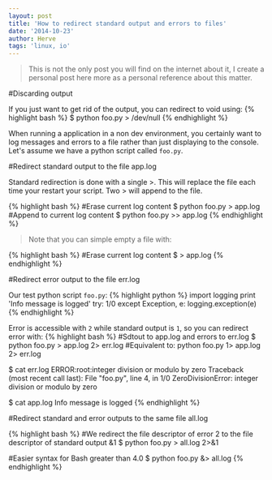 ```yaml
---
layout: post
title: 'How to redirect standard output and errors to files'
date: '2014-10-23'
author: Herve
tags: 'linux, io'
---
```


> This is not the only post you will find on the internet about it, I create a personal post here more as a personal reference
about this matter.

#Discarding output

If you just want to get rid of the output, you can redirect to void using:
{% highlight bash %}
$ python foo.py > /dev/null
{% endhighlight %}


When running a application in a non dev environment, you certainly want to log messages and errors to a file rather than just
displaying to the console.  
Let's assume we have a python script called `foo.py`.

#Redirect standard output to the file app.log

Standard redirection is done with a single >. This will replace the file each time your restart your script. Two > will append
to the file.

{% highlight bash %}
#Erase current log content
$ python foo.py > app.log
#Append to current log content
$ python foo.py >> app.log
{% endhighlight %}

> Note that you can simple empty a file with:

{% highlight bash %}
#Erase current log content
$ > app.log
{% endhighlight %}

#Redirect error output to the file err.log

Our test python script `foo.py`:
{% highlight python %}
import logging
print 'Info message is logged'
try:
    1/0
except Exception, e:
    logging.exception(e)
{% endhighlight %}

Error is accessible with `2` while standard output is `1`, so you can redirect error with:
{% highlight bash %}
#Sdtout to app.log and errors to err.log
$ python foo.py > app.log 2> err.log
#Equivalent to: python foo.py 1> app.log 2> err.log

$ cat err.log 
ERROR:root:integer division or modulo by zero
Traceback (most recent call last):
  File "foo.py", line 4, in <module>
    1/0
ZeroDivisionError: integer division or modulo by zero

$ cat app.log 
Info message is logged
{% endhighlight %}

#Redirect standard and error outputs to the same file all.log

{% highlight bash %}
#We redirect the file descriptor of error 2 to the file descriptor of standard output &1
$ python foo.py > all.log 2>&1

#Easier syntax for Bash greater than 4.0
$ python foo.py &> all.log
{% endhighlight %}